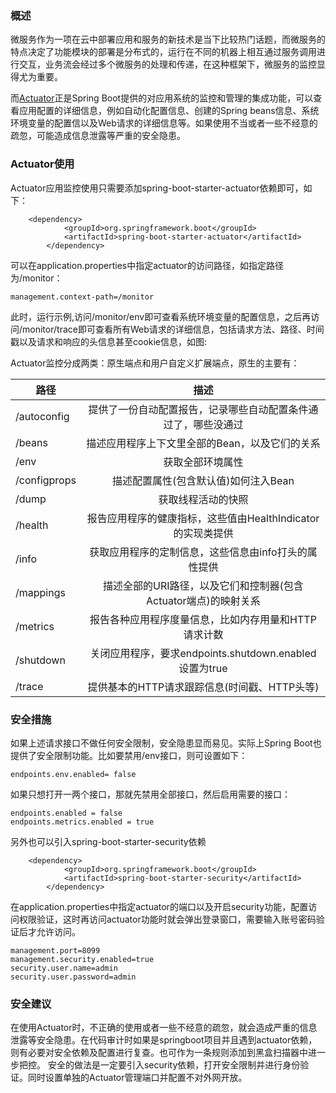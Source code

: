 ### 概述

微服务作为一项在云中部署应用和服务的新技术是当下比较热门话题，而微服务的特点决定了功能模块的部署是分布式的，运行在不同的机器上相互通过服务调用进行交互，业务流会经过多个微服务的处理和传递，在这种框架下，微服务的监控显得尤为重要。

而[Actuator](https://docs.spring.io/spring-boot/docs/current/reference/htmlsingle/#production-ready)正是Spring Boot提供的对应用系统的监控和管理的集成功能，可以查看应用配置的详细信息，例如自动化配置信息、创建的Spring beans信息、系统环境变量的配置信以及Web请求的详细信息等。如果使用不当或者一些不经意的疏忽，可能造成信息泄露等严重的安全隐患。

### Actuator使用
Actuator应用监控使用只需要添加spring-boot-starter-actuator依赖即可，如下：
``` 
    <dependency>
			<groupId>org.springframework.boot</groupId>
			<artifactId>spring-boot-starter-actuator</artifactId>
		</dependency>
``` 
可以在application.properties中指定actuator的访问路径，如指定路径为/monitor：
``` 
management.context-path=/monitor
``` 
此时，运行示例,访问/monitor/env即可查看系统环境变量的配置信息，之后再访问/monitor/trace即可查看所有Web请求的详细信息，包括请求方法、路径、时间戳以及请求和响应的头信息甚至cookie信息，如图:



Actuator监控分成两类：原生端点和用户自定义扩展端点，原生的主要有：

| 路径        | 描述|
| ------------- |:-------------:|
| /autoconfig | 提供了一份自动配置报告，记录哪些自动配置条件通过了，哪些没通过 |
| /beans | 描述应用程序上下文里全部的Bean，以及它们的关系 |
| /env | 获取全部环境属性 |
| /configprops | 描述配置属性(包含默认值)如何注入Bean |
| /dump | 获取线程活动的快照 |
| /health | 报告应用程序的健康指标，这些值由HealthIndicator的实现类提供 |
| /info | 获取应用程序的定制信息，这些信息由info打头的属性提供 |
| /mappings | 描述全部的URI路径，以及它们和控制器(包含Actuator端点)的映射关系 |
| /metrics | 报告各种应用程序度量信息，比如内存用量和HTTP请求计数 |
| /shutdown | 关闭应用程序，要求endpoints.shutdown.enabled设置为true |
| /trace | 提供基本的HTTP请求跟踪信息(时间戳、HTTP头等) |

### 安全措施

如果上述请求接口不做任何安全限制，安全隐患显而易见。实际上Spring Boot也提供了安全限制功能。比如要禁用/env接口，则可设置如下：
``` 
endpoints.env.enabled= false
```
如果只想打开一两个接口，那就先禁用全部接口，然后启用需要的接口：
``` 
endpoints.enabled = false
endpoints.metrics.enabled = true
```
另外也可以引入spring-boot-starter-security依赖
```
    <dependency>
			<groupId>org.springframework.boot</groupId>
			<artifactId>spring-boot-starter-security</artifactId>
		</dependency>
```
在application.properties中指定actuator的端口以及开启security功能，配置访问权限验证，这时再访问actuator功能时就会弹出登录窗口，需要输入账号密码验证后才允许访问。
```
management.port=8099
management.security.enabled=true
security.user.name=admin
security.user.password=admin
```

### 安全建议
在使用Actuator时，不正确的使用或者一些不经意的疏忽，就会造成严重的信息泄露等安全隐患。在代码审计时如果是springboot项目并且遇到actuator依赖，则有必要对安全依赖及配置进行复查。也可作为一条规则添加到黑盒扫描器中进一步把控。
安全的做法是一定要引入security依赖，打开安全限制并进行身份验证。同时设置单独的Actuator管理端口并配置不对外网开放。
